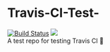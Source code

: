 # Travis-CI-Test-
[![Build Status](https://travis-ci.com/bera5186/Travis-CI-Test-.svg?branch=master)](https://travis-ci.com/bera5186/Travis-CI-Test-)  <a href="https://codeclimate.com/github/bera5186/Travis-CI-Test-/maintainability"><img src="https://api.codeclimate.com/v1/badges/c8e3e61d555740cc3fa2/maintainability" /></a> <br>
A test repo for testing Travis CI 🤖
